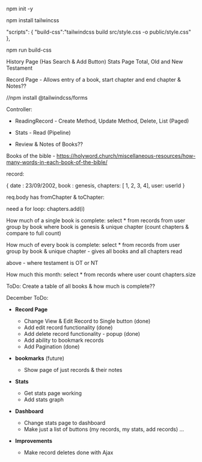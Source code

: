 npm init -y

npm install tailwincss

 "scripts": {
    "build-css":"tailwindcss build src/style.css -o public/style.css"
  },

npm run build-css



History Page (Has Search & Add Button)
Stats Page Total, Old and New Testament

Record Page - Allows entry of a book, start chapter and end chapter & Notes??

//npm install @tailwindcss/forms

Controller:
- ReadingRecord - Create Method, Update Method, Delete, List (Paged)
- Stats - Read (Pipeline)

- Review & Notes of Books??


Books of the bible - https://holyword.church/miscellaneous-resources/how-many-words-in-each-book-of-the-bible/

record:

{
  date : 23/09/2002,
  book : genesis,
  chapters: [ 1, 2, 3, 4],
  user: userId
}

req.body has fromChapter & toChapter:

need a for loop:
chapters.add(i)



How much of a single book is complete:
  select * from records from user group by book where book is genesis & unique chapter (count chapters & compare to full count)

How much of every book is complete:
  select * from records from user group by book & unique chapter - gives all books and all chapters read

  above - where testament is OT or NT


How much this month:
  select * from records where user count chapters.size

ToDo: Create a table of all books & how much is complete??


December ToDo:
- **Record Page**
  - Change View & Edit Record to Single button (done)
  - Add edit record functionality (done)
  - Add delete record functionality - popup (done)
  - Add ability to bookmark records
  - Add Pagination (done)

- **bookmarks** (future)
  - Show page of just records & their notes 

- **Stats**
  - Get stats page working
  - Add stats graph

- **Dashboard**
  - Change stats page to dashboard
  - Make just a list of buttons (my records, my stats, add records) ...


- **Improvements**
  - Make record deletes done with Ajax   
